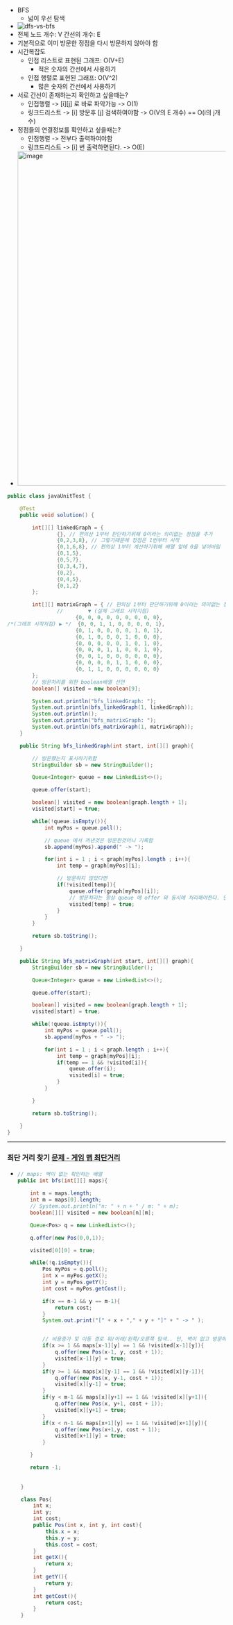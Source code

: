 * BFS
  * 넓이 우선 탐색
* ![dfs-vs-bfs](https://user-images.githubusercontent.com/51182964/149276731-7b3c1902-9397-4dae-b7ec-c8107737f94a.gif)
* 전체 노드 개수: V 간선의 개수: E
* 기본적으로 이미 방문한 정점을 다시 방문하지 않아야 함
* 시간복잡도
  * 인접 리스트로 표현된 그래프: O(V+E)
    * 적은 숫자의 간선에서 사용하기
  * 인접 행렬로 표현된 그래프: O(V^2)
    * 많은 숫자의 간선에서 사용하기
* 서로 간선이 존재하는지 확인하고 싶을때는?
  * 인접행렬 -> [i][j] 로 바로 파악가능 -> O(1)
  * 링크드리스트 -> [i] 방문후 [j] 검색하여야함 -> O(V의 E 개수) == O(i의 j개수)
* 정점들의 연결정보를 확인하고 싶을때는?
  * 인접행렬 -> 전부다 출력하여야함
  * 링크드리스트 -> [i] 번 출력하면된다. -> O(E)
* <img width="771" alt="image" src="https://user-images.githubusercontent.com/51182964/201646014-26b1ce9f-693f-4f02-ac13-755d254db736.png">


```java
public class javaUnitTest {

    @Test
    public void solution() {

        int[][] linkedGraph = {
                {}, // 편의상 1부터 판단하기위해 0이라는 의미없는 정점을 추가
                {0,2,3,8}, // 그렇기때문에 정점은 1번부터 시작
                {0,1,6,8}, // 편의상 1부터 계산하기위해 배열 앞에 0을 넣어버림
                {0,1,5},
                {0,5,7},
                {0,3,4,7},
                {0,2},
                {0,4,5},
                {0,1,2}
        };

        int[][] matrixGraph = { // 편의상 1부터 판단하기위해 0이라는 의미없는 정점을 추가
                //        ▼ (실제 그래프 시작지점)
                      {0, 0, 0, 0, 0, 0, 0, 0, 0},
/*(그래프 시작지점) ▶ */  {0, 0, 1, 1, 0, 0, 0, 0, 1},
                      {0, 1, 0, 0, 0, 0, 1, 0, 1},
                      {0, 1, 0, 0, 0, 1, 0, 0, 0},
                      {0, 0, 0, 0, 0, 1, 0, 1, 0},
                      {0, 0, 0, 1, 1, 0, 0, 1, 0},
                      {0, 0, 1, 0, 0, 0, 0, 0, 0},
                      {0, 0, 0, 0, 1, 1, 0, 0, 0},
                      {0, 1, 1, 0, 0, 0, 0, 0, 0}
        };
        // 방문처리를 위한 boolean배열 선언
        boolean[] visited = new boolean[9];

        System.out.println("bfs_linkedGraph: ");
        System.out.println(bfs_linkedGraph(1, linkedGraph));
        System.out.println();
        System.out.println("bfs_matrixGraph: ");
        System.out.println(bfs_matrixGraph(1, matrixGraph));
    }

    public String bfs_linkedGraph(int start, int[][] graph){

        // 방문했는지 표시하기위함
        StringBuilder sb = new StringBuilder();

        Queue<Integer> queue = new LinkedList<>();

        queue.offer(start);

        boolean[] visited = new boolean[graph.length + 1];
        visited[start] = true;

        while(!queue.isEmpty()){
            int myPos = queue.poll();

            // queue 에서 꺼낸것은 방문한것이니 기록함
            sb.append(myPos).append(" -> ");

            for(int i = 1 ; i < graph[myPos].length ; i++){
                int temp = graph[myPos][i];

                // 방문하지 않았다면
                if(!visited[temp]){
                    queue.offer(graph[myPos][i]);
                    // 방문처리는 항상 queue 에 offer 와 동시에 처리해야한다. 만약에 꺼낼때 처리한다면 다른 결과가 나올수있기 때문이다.(queue 에 특성상 나중에 꺼내지는것은 나중에 방문처리 되어버리기 때문에 이는 잘못된것임)
                    visited[temp] = true;
                }
            }
        }

        return sb.toString();

    }

    public String bfs_matrixGraph(int start, int[][] graph){
        StringBuilder sb = new StringBuilder();

        Queue<Integer> queue = new LinkedList<>();

        queue.offer(start);

        boolean[] visited = new boolean[graph.length + 1];
        visited[start] = true;

        while(!queue.isEmpty()){
            int myPos = queue.poll();
            sb.append(myPos + " -> ");

            for(int i = 1 ; i < graph.length ; i++){
                int temp = graph[myPos][i];
                if(temp == 1 && !visited[i]){
                    queue.offer(i);
                    visited[i] = true;
                }
            }

        }

        return sb.toString();

    }
}
```

---
### 최단 거리 찾기 [ 문제 - 게임 맵 최단거리 ](https://programmers.co.kr/learn/courses/30/lessons/1844)
* ```java
  // maps: 벽이 없는 확인하는 배열
  public int bfs(int[][] maps){
        
      int n = maps.length;
      int m = maps[0].length;
      // System.out.println("n: " + n + " / m: " + m);
      boolean[][] visited = new boolean[n][m];

      Queue<Pos> q = new LinkedList<>();

      q.offer(new Pos(0,0,1));

      visited[0][0] = true;

      while(!q.isEmpty()){
          Pos myPos = q.poll();
          int x = myPos.getX();
          int y = myPos.getY();
          int cost = myPos.getCost();

          if(x == n-1 && y == m-1){
              return cost;
          }
          System.out.print("[" + x + "," + y + "]" + " -> " );


          // 비용증가 및 이동 경로 위/아래/왼쪽/오른쪽 탐색.. 단, 벽이 없고 방문하지 않는지역일경우만 탐색
          if(x >= 1 && maps[x-1][y] == 1 && !visited[x-1][y]){
              q.offer(new Pos(x-1, y, cost + 1));
              visited[x-1][y] = true;
          }
          if(y >= 1 && maps[x][y-1] == 1 && !visited[x][y-1]){
              q.offer(new Pos(x, y-1, cost + 1));
              visited[x][y-1] = true;
          }
          if(y < m-1 && maps[x][y+1] == 1 && !visited[x][y+1]){
              q.offer(new Pos(x, y+1, cost + 1));
              visited[x][y+1] = true;
          }
          if(x < n-1 && maps[x+1][y] == 1 && !visited[x+1][y]){
              q.offer(new Pos(x+1,y, cost + 1));
              visited[x+1][y] = true;
          }

      }

      return -1;
        
        
   }

   class Pos{
       int x;
       int y;
       int cost;
       public Pos(int x, int y, int cost){
           this.x = x;
           this.y = y;
           this.cost = cost;
       }
       int getX(){
           return x;
       }
       int getY(){
           return y;
       }
       int getCost(){
           return cost;
       }
   }
